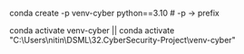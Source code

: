 conda create -p venv-cyber python==3.10  # -p -> prefix 

conda activate venv-cyber || conda activate "C:\Users\nitin\DSML\32.CyberSecurity-Project\venv-cyber"

